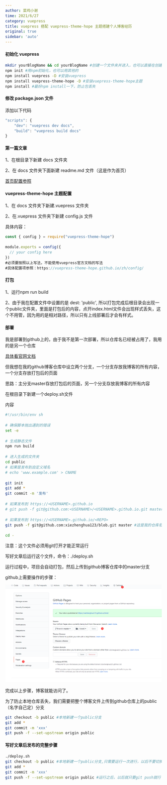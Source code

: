```yaml
---
author: 菜鸡小谢
time: 2021/6/27
category: vuepress
title: vuepress 搭配 vuepress-theme-hope 主题搭建个人博客经历
original: true
sidebar: 'auto'
---
```


#### 初始化 vuepress

```bash
mkdir yourBlogName && cd yourBlogName #创建一个文件夹并进入，也可以直接在创建用vscode打开该文件夹
npm init #用npm初始化，也可以用其他的
npm install vuepress -D #安装vuepress
npm install vuepress-theme-hope -D #安装vuepress-theme-hope主题
npm install #最好npm install一下，防止包丢失
```

#### 修改 package.json 文件

添加以下代码

```javascript
"scripts": {
    "dev": "vuepress dev docs",
    "build": "vuepress build docs"
}
```

#### 第一篇文章

1、在根目录下新建 docs 文件夹

2、在 docs 文件夹下面新建 readme.md 文件（这是作为首页）

[首页配置参照](https://vuepress-theme-hope.github.io/zh/guide/layout/home/#home)

#### vuepress-theme-hope 主题配置

1、在 docs 文件夹下新建.vuepress 文件夹

2、在.vuepress 文件夹下新建 config.js 文件

具体内容：

```javascript
const { config } = require("vuepress-theme-hope")

module.exports = config({
  // your config here
})
#必须要按照以上写法，不能使用vuepress官方文档的写法
#具体配置项参照：https://vuepress-theme-hope.github.io/zh/config/
```

#### 打包

1、运行npm run build

2、由于我在配置文件中设置的是 dest: 'public', 所以打包完成后根目录会出现一个public文件夹，里面是打包后的内容，点开index.html文件会出现样式丢失，这个不用管，因为用的是相对路径，所以只有上线部署后才会有样式。

#### 部署

我是部署到github上的，由于我不是第一次部署，所以仓库名已经被占用了，我用的是另一个仓库

[具体看官网文档](https://vuepress.vuejs.org/zh/guide/deploy.html#github-pages)

但我想在我的github博客仓库中设立两个分支，一个分支存放我博客的所有内容，一个分支存放打包后的页面

思路：主分支master存放打包后的页面，另一个分支存放我博客的所有内容

在根目录下新建一个deploy.sh文件

内容

```bash
#!/usr/bin/env sh

# 确保脚本抛出遇到的错误
set -e

# 生成静态文件
npm run build

# 进入生成的文件夹
cd public
# 如果是发布到自定义域名
# echo 'www.example.com' > CNAME

git init
git add *
git commit -m '发布'

# 如果发布到 https://<USERNAME>.github.io
# git push -f git@github.com:<USERNAME>/<USERNAME>.github.io.git master

# 如果发布到 https://<USERNAME>.github.io/<REPO>
git push -f git@github.com:xiezhenghua123/blob.git master #这是我的仓库名

cd -
```

注意：这个文件必须用git打开才能正常运行

写好文章后运行这个文件，命令：./deploy.sh

运行过程中，项目会自动打包，然后上传到github博客仓库中的master分支

github上需要操作的步骤：

![](../../.vuepress/public/screenshot/image-20210627132848159.png)

完成以上步骤，博客就能访问了。

为了防止本地仓库丢失，我们需要把整个博客文件上传到github仓库上的public（名字自己定）分支

```bash
git checkout -b public #本地新建一个public分支
git add *
git commit -m 'xxx'
git push -f --set-upstream origin public
```

#### 写好文章后发布的完整步骤

```bash
./deploy.sh 
git checkout -b public #本地新建一个public分支,只需要运行一次进行，以后不要切换分支
git add *
git commit -m 'xxx'
git push -f --set-upstream origin public #运行之后，以后就只要git push就行
```

